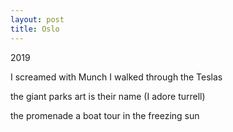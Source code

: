 ```yaml
---
layout: post
title: Oslo
---
```


2019

I screamed with Munch
I walked through the Teslas

the giant parks
art is their name
(I adore turrell)

the promenade
a boat tour in the freezing sun


